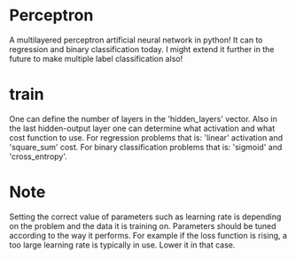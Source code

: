 # Perceptron
A multilayered perceptron artificial neural network in python!
It can to regression and binary classification today.
I might extend it further in the future to make
multiple label classification also!

# train
One can define the number of layers in the 'hidden_layers' vector.
Also in the last hidden-output layer one can determine what 
activation and what cost function to use.
For regression problems that is: 'linear' activation and 'square_sum' cost.
For binary classification problems that is: 'sigmoid' and 'cross_entropy'. 

# Note
Setting the correct value of parameters such as learning rate is depending
on the problem and the data it is training on. Parameters should be tuned 
according to the way it performs. For example if the loss function is rising, 
a too large  learning rate is typically in use. Lower it in that case. 
